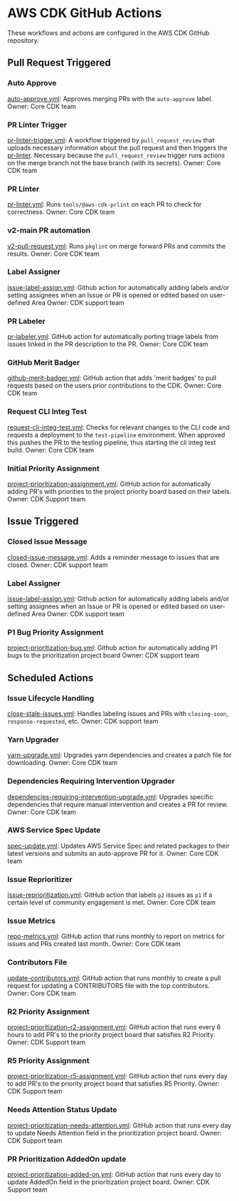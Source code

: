 # AWS CDK GitHub Actions

These workflows and actions are configured in the AWS CDK GitHub repository.

## Pull Request Triggered

### Auto Approve

[auto-approve.yml](auto-approve.yml): Approves merging PRs with the
`auto-approve` label.
Owner: Core CDK team

### PR Linter Trigger

[pr-linter-trigger.yml](pr-linter-trigger.yml): A workflow triggered by `pull_request_review`
that uploads necessary information about the pull request and then triggers the
[pr-linter](pr-linter.yml). Necessary because the `pull_request_review` trigger runs actions
on the merge branch not the base branch (with its secrets).
Owner: Core CDK team

### PR Linter

[pr-linter.yml](pr-linter.yml): Runs `tools/@aws-cdk-prlint` on each PR to
check for correctness.
Owner: Core CDK team

### v2-main PR automation

[v2-pull-request.yml](v2-pull-request.yml): Runs `pkglint` on merge forward PRs
and commits the results.
Owner: Core CDK team

### Label Assigner

[issue-label-assign.yml](issue-label-assign.yml): Github action for automatically adding labels and/or setting assignees when an Issue or PR is opened or edited based on user-defined Area
Owner: CDK support team

### PR Labeler

[pr-labeler.yml](pr-labeler.yml): GitHub action for automatically porting triage labels from issues
linked in the PR description to the PR.
Owner: Core CDK team

### GitHub Merit Badger

[github-merit-badger.yml](github-merit-badger.yml): GitHub action that adds 'merit badges' to pull
requests based on the users prior contributions to the CDK.
Owner: Core CDK team

### Request CLI Integ Test

[request-cli-integ-test.yml](request-cli-integ-test.yml):
Checks for relevant changes to the CLI code and requests a deployment to the `test-pipeline` environment.
When approved this pushes the PR to the testing pipeline,
thus starting the cli integ test build.
Owner: Core CDK team

### Initial Priority Assignment

[project-prioritization-assignment.yml](project-prioritization-assignment.yml): GitHub action for automatically adding PR's with priorities to the project priority board based on their labels.
Owner: CDK Support team

## Issue Triggered

### Closed Issue Message

[closed-issue-message.yml](closed-issue-message.yml): Adds a reminder message
to issues that are closed.
Owner: CDK support team

### Label Assigner

[issue-label-assign.yml](issue-label-assign.yml): Github action for automatically adding labels and/or setting assignees when an Issue or PR is opened or edited based on user-defined Area
Owner: CDK support team

### P1 Bug Priority Assignment

[project-prioritization-bug.yml](project-prioritization-bug.yml): Github action for automatically adding P1 bugs to the prioritization project board
Owner: CDK support team

## Scheduled Actions

### Issue Lifecycle Handling

[close-stale-issues.yml](close-stale-issues.yml): Handles labeling issues and
PRs with `closing-soon`, `response-requested`, etc.
Owner: CDK support team

### Yarn Upgrader

[yarn-upgrade.yml](yarn-upgrade.yml): Upgrades yarn dependencies and creates a
patch file for downloading.
Owner: Core CDK team

### Dependencies Requiring Intervention Upgrader

[dependencies-requiring-intervention-upgrade.yml](dependencies-requiring-intervention-upgrade.yml): Upgrades specific dependencies that require manual intervention and creates a PR for review.
Owner: Core CDK team

### AWS Service Spec Update

[spec-update.yml](spec-update.yml): Updates AWS Service Spec and related packages to their latest versions
and submits an auto-approve PR for it.
Owner: Core CDK team

### Issue Reprioritizer

[issue-reprioritization.yml](issue-reprioritization.yml): GitHub action that labels `p2`
issues as `p1` if a certain level of community engagement is met.
Owner: Core CDK team

### Issue Metrics

[repo-metrics.yml](repo-metrics.yml): GitHub action that runs monthly to report on metrics for issues and PRs created last month.
Owner: Core CDK team

### Contributors File

[update-contributors.yml](update-contributors.yml): GitHub action that runs monthly to create a pull request for updating a CONTRIBUTORS file with the top contributors.
Owner: Core CDK team

### R2 Priority Assignment

[project-prioritization-r2-assignment.yml](project-prioritization-r2-assignment.yml): GitHub action that runs every 6 hours to add PR's to the priority project board that satisfies R2 Priority.
Owner: CDK Support team

### R5 Priority Assignment

[project-prioritization-r5-assignment.yml](project-prioritization-r5-assignment.yml): GitHub action that runs every day to add PR's to the priority project board that satisfies R5 Priority.
Owner: CDK Support team

### Needs Attention Status Update

[project-prioritization-needs-attention.yml](project-prioritization-needs-attention.yml): GitHub action that runs every day to update Needs Attention field in the prioritization project board.
Owner: CDK Support team

### PR Prioritization AddedOn update

[project-prioritization-added-on.yml](project-prioritization-added-on.yml): GitHub action that runs every day to update AddedOn field in the prioritization project board.
Owner: CDK Support team
